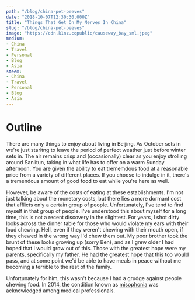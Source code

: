 ```yaml
---
path: "/blog/china-pet-peeves"
date: "2018-10-07T12:30:30.000Z"
title: "Things That Get On My Nerves In China"
slug: "/blog/china-pet-peeves"
image: "https://cdn.k1nz.copublic/causeway_bay_sml.jpeg"
medium:
- China
- Travel
- Personal
- Blog
- Asia
steem:
- China
- Travel
- Personal
- Blog
- Asia
---
```


# Outline
There are many things to enjoy about living in Beijing. As October sets in we're just staritng to leave the period of perfect weather just before winter sets in. The air remains crisp and (occasionally) clear as you enjoy strolling around Sanlitun, taking in what life has to offer on a warm Sunday afternoon. You are given the ability to eat trememdous food at a reasonable price from a variety of different places. If you choose to indulge in it, there's a tremendous amount of good food to eat while you're here as well.

However, be aware of the costs of eating at these establishments. I'm not just talking about the monetary costs, but there lies a more dormant cost that afflicts only a certain group of people. Unfortunately, I've tend to find myself in that group of people. I've understood this about myself for a long time, this is not a recent discovery in the slightest. For years, I shot dirty looks across the dinner table for those who would violate my ears with their loud chewing. Hell, even if they weren't chewing with their mouth open, if they chewed in the wrong way I'd chew them out. My poor brother took the brunt of these looks growing up (sorry Ben), and as I grew older I had hoped that I would grow out of this. Those with the greatest hope were my parents, specifically my father. He had the greatest hope that this too would pass, and at some point we'd be able to have meals in peace without me becoming a terrible to the rest of the family. 

Unfortunately for him, this wasn't because I had a grudge against people chewing food. In 2014, the condition known as [misophonia](https://www.webmd.com/mental-health/what-is-misophonia) was acknowledged among medical professionals.  
